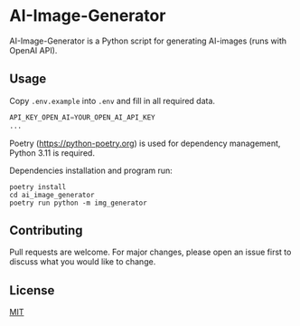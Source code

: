# AI-Image-Generator

AI-Image-Generator is a Python script for generating AI-images (runs with OpenAI API).

## Usage

Copy ```.env.example``` into ```.env``` and fill in all required data. 

```python
API_KEY_OPEN_AI=YOUR_OPEN_AI_API_KEY
...
```

Poetry (https://python-poetry.org) is used for dependency management, Python 3.11 is required.

Dependencies installation and program run:
```shell
poetry install
cd ai_image_generator
poetry run python -m img_generator
```

## Contributing

Pull requests are welcome. For major changes, please open an issue first
to discuss what you would like to change.

## License

[MIT](https://choosealicense.com/licenses/mit/)